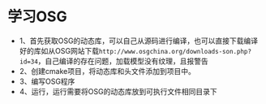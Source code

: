 # 学习OSG
- 1、首先获取OSG的动态库，可以自己从源码进行编译，也可以直接下载编译好的库如从OSG网站下载`http://www.osgchina.org/downloads-son.php?id=34`，自己编译的存在问题，加载模型没有纹理，且报警告
- 2、创建cmake项目，将动态库和头文件添加到项目中。
- 3、编写OSG程序
- 4、运行，运行需要将OSG的动态库放到可执行文件相同目录下

